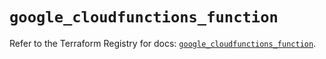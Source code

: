 # `google_cloudfunctions_function`

Refer to the Terraform Registry for docs: [`google_cloudfunctions_function`](https://registry.terraform.io/providers/hashicorp/google/4.85.0/docs/resources/cloudfunctions_function).
